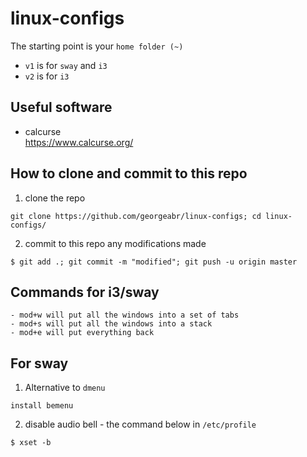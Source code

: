 # linux-configs

The starting point is your `home folder (~)`
- `v1` is for `sway` and `i3`
- `v2` is for `i3`

## Useful software

- calcurse  
https://www.calcurse.org/
## How to clone and commit to this repo
1. clone the repo
```
git clone https://github.com/georgeabr/linux-configs; cd linux-configs/
```
2. commit to this repo any modifications made

```
$ git add .; git commit -m "modified"; git push -u origin master
```

## Commands for i3/sway
```
- mod+w will put all the windows into a set of tabs
- mod+s will put all the windows into a stack
- mod+e will put everything back
```

## For sway
1. Alternative to `dmenu`
```
install bemenu
```
2. disable audio bell - the command below in `/etc/profile`  
```
$ xset -b
``` 
